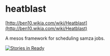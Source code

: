 # heatblast

[http://ben10.wikia.com/wiki/Heatblast](http://ben10.wikia.com/wiki/Heatblast)

A mesos framework for scheduling samza jobs.

[![Stories in Ready](https://badge.waffle.io/Banno/heatblast.svg?label=ready&title=Ready)](http://waffle.io/Banno/heatblast)
